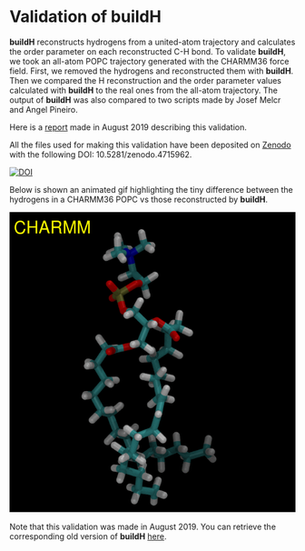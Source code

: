 # Validation of buildH 

**buildH** reconstructs hydrogens from a united-atom trajectory and calculates the order parameter on each reconstructed C-H bond. To validate **buildH**, we took an all-atom POPC trajectory generated with the CHARMM36 force field. First, we removed the hydrogens and reconstructed them with **buildH**. Then we compared the H reconstruction and the order parameter values calculated with **buildH** to the real ones from the all-atom trajectory. The output of **buildH** was also compared to two  scripts made by Josef Melcr and Angel Pineiro.

Here is a [report](report_buildH.pdf) made in August 2019 describing this validation.

All the files used for making this validation have been deposited on [Zenodo](https://zenodo.org/record/4715962) with the following DOI: 10.5281/zenodo.4715962.

[![DOI](https://zenodo.org/badge/DOI/10.5281/zenodo.4715962.svg)](https://doi.org/10.5281/zenodo.4715962)

Below is shown an animated gif highlighting the tiny difference between the hydrogens in a CHARMM36 POPC vs those reconstructed by **buildH**.

![CHARMM_vs_buildH.gif](CHARMM_vs_buildH.gif)

Note that this validation was made in August 2019. You can retrieve the corresponding old version of **buildH** [here](https://github.com/patrickfuchs/buildH/tree/7cf8a331b1758abffd03ebb9737704dee3f12a88).

